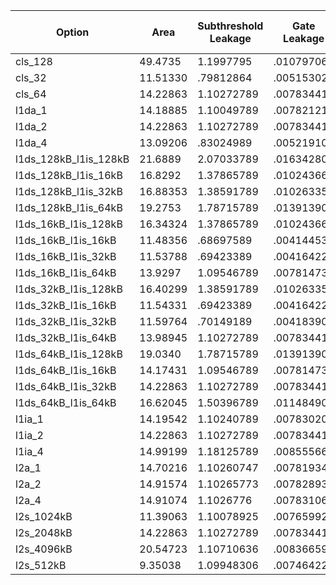 | Option | Area | Subthreshold Leakage | Gate Leakage | Runtime Dynamic | Peak Dynamic | Total Power | Peak Power | Execution Time | Energy | Energy Efficiency | Energy Efficiency / Area |
| --- | --- | --- | --- | --- | --- | --- | --- | --- | --- | --- | --- |
| cls_128 | 49.4735 | 1.1997795 | .01079706 | .4603792 | 7.75802 | 1.67095576 | 8.96859656 | 0.198998 | .33251685 | 3.007366 | .060787 |
| cls_32 | 11.51330 | .79812864 | .005153027 | .0792496 | 1.162398 | .882531267 | 1.965679667 | 0.392066 | .346010503 | 2.890085 | .251021 |
| cls_64 | 14.22863 | 1.10272789 | .007834414 | .2090385 | 2.494852 | 1.319600804 | 3.605414304 | 0.262262 | .346081146 | 2.889495 | .203076 |
| l1da_1 | 14.18885 | 1.10049789 | .007821214 | .207426 | 2.492292 | 1.315745104 | 3.600611104 | 0.263855 | .347165924 | 2.880467 | .203009 |
| l1da_2 | 14.22863 | 1.10272789 | .007834414 | .2090385 | 2.494852 | 1.319600804 | 3.605414304 | 0.262262 | .346081146 | 2.889495 | .203076 |
| l1da_4 | 13.09206 | .83024989 | .005219104 | .2106345 | 2.502302 | 1.046103494 | 3.337770994 | 0.262262 | .274353194 | 3.644936 | .278408 |
| l1ds_128kB_l1is_128kB | 21.6889 | 2.07033789 | .016342804 | .2676437 | 3.554992 | 2.354324394 | 5.641672694 | 0.262250 | .617421572 | 1.619638 | .074675 |
| l1ds_128kB_l1is_16kB | 16.8292 | 1.37865789 | .010243664 | .2676438 | 2.694572 | 1.656545354 | 4.083473554 | 0.262252 | .434432332 | 2.301854 | .136777 |
| l1ds_128kB_l1is_32kB | 16.88353 | 1.38591789 | .010263354 | .2676315 | 2.706222 | 1.663812744 | 4.102403244 | 0.262262 | .436354857 | 2.291712 | .135736 |
| l1ds_128kB_l1is_64kB | 19.2753 | 1.78715789 | .013913904 | .2676431 | 3.300662 | 2.068714894 | 5.101733794 | 0.262250 | .542520480 | 1.843248 | .095627 |
| l1ds_16kB_l1is_128kB | 16.34324 | 1.37865789 | .010243664 | .0751334 | 2.858312 | 1.464034954 | 4.247213554 | 0.262250 | .383943166 | 2.604552 | .159365 |
| l1ds_16kB_l1is_16kB | 11.48356 | .68697589 | .004144534 | .0751345 | 1.997892 | .766254924 | 2.689012424 | 0.262252 | .200951886 | 4.976315 | .433342 |
| l1ds_16kB_l1is_32kB | 11.53788 | .69423389 | .004164224 | .0751319 | 2.009542 | .773530014 | 2.707940114 | 0.262254 | .202861340 | 4.929475 | .427242 |
| l1ds_16kB_l1is_64kB | 13.9297 | 1.09546789 | .007814734 | .0751332 | 2.603982 | 1.178415824 | 3.707264624 | 0.262250 | .309039549 | 3.235831 | .232297 |
| l1ds_32kB_l1is_128kB | 16.40299 | 1.38591789 | .010263354 | .0765068 | 2.866502 | 1.472688044 | 4.262683244 | 0.262250 | .386212439 | 2.589248 | .157852 |
| l1ds_32kB_l1is_16kB | 11.54331 | .69423389 | .004164224 | .0765079 | 2.006082 | .774906014 | 2.704480114 | 0.262252 | .203220651 | 4.920759 | .426286 |
| l1ds_32kB_l1is_32kB | 11.59764 | .70149189 | .004183904 | .0765031 | 2.017732 | .782178894 | 2.723407794 | 0.262262 | .205135801 | 4.874819 | .420328 |
| l1ds_32kB_l1is_64kB | 13.98945 | 1.10272789 | .007834414 | .0765066 | 2.612172 | 1.187068904 | 3.722734304 | 0.262250 | .311308820 | 3.212244 | .229619 |
| l1ds_64kB_l1is_128kB | 19.0340 | 1.78715789 | .013913904 | .2090477 | 3.343622 | 2.010119494 | 5.144693794 | 0.262250 | .527153837 | 1.896979 | .099662 |
| l1ds_64kB_l1is_16kB | 14.17431 | 1.09546789 | .007814734 | .2090478 | 2.483202 | 1.312330424 | 3.586484624 | 0.262252 | .344161278 | 2.905614 | .204991 |
| l1ds_64kB_l1is_32kB | 14.22863 | 1.10272789 | .007834414 | .2090385 | 2.494852 | 1.319600804 | 3.605414304 | 0.262262 | .346081146 | 2.889495 | .203076 |
| l1ds_64kB_l1is_64kB | 16.62045 | 1.50396789 | .011484904 | .2090482 | 3.089292 | 1.724500994 | 4.604744794 | 0.262250 | .452250385 | 2.211164 | .133038 |
| l1ia_1 | 14.19542 | 1.10240789 | .007830204 | .2090472 | 2.465032 | 1.319285294 | 3.575270094 | 0.262254 | .345987845 | 2.890274 | .203606 |
| l1ia_2 | 14.22863 | 1.10272789 | .007834414 | .2090385 | 2.494852 | 1.319600804 | 3.605414304 | 0.262262 | .346081146 | 2.889495 | .203076 |
| l1ia_4 | 14.99199 | 1.18125789 | .008555664 | .209042 | 2.821032 | 1.398855554 | 4.010845554 | 0.262258 | .366861059 | 2.725827 | .181818 |
| l2a_1 | 14.70216 | 1.10260747 | .007819346 | .2086323 | 2.492643 | 1.319059116 | 3.603069816 | 0.262262 | .345939081 | 2.890682 | .196616 |
| l2a_2 | 14.91574 | 1.10265773 | .007828933 | .2088637 | 2.49418 | 1.319350363 | 3.604666663 | 0.262262 | .346015464 | 2.890044 | .193758 |
| l2a_4 | 14.91074 | 1.1026776 | .007831068 | .2088904 | 2.494269 | 1.319399068 | 3.604777668 | 0.262262 | .346028238 | 2.889937 | .193815 |
| l2s_1024kB | 11.39063 | 1.10078925 | .007659924 | .205760 | 2.390854 | 1.314209174 | 3.499303174 | 0.262371 | .344810375 | 2.900144 | .254607 |
| l2s_2048kB | 14.22863 | 1.10272789 | .007834414 | .2090385 | 2.494852 | 1.319600804 | 3.605414304 | 0.262262 | .346081146 | 2.889495 | .203076 |
| l2s_4096kB | 20.54723 | 1.10710636 | .00836659 | .2128647 | 2.615052 | 1.32833765 | 3.73052495 | 0.262020 | .34805103 | 2.873141 | .139831 |
| l2s_512kB | 9.35038 | 1.09948306 | .007464225 | .2036688 | 2.323864 | 1.310616085 | 3.430811285 | 0.262433 | .343948911 | 2.907408 | .310940 |
